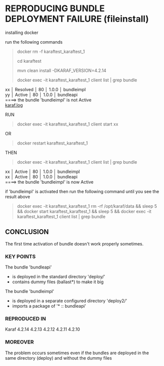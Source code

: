 # REPRODUCING BUNDLE DEPLOYMENT FAILURE (fileinstall)
installing docker

run the following commands
> docker rm -f karaftest_karaftest_1
>
> cd karaftest
>
> mvn clean install -DKARAF_VERSION=4.2.14
>
> docker exec -it karaftest_karaftest_1 client list | grep bundle
>
xx │ Resolved │ 80 │ 1.0.0 │ bundleimpl<br>
yy │ Active │ 80 │ 1.0.0 │ bundleapi<br>
====> the bundle 'bundleimpl' is not Active<br>
[karaf.log](./karaf.log)

RUN
> docker exec -it karaftest_karaftest_1 client start xx
>
OR
> docker restart karaftest_karaftest_1
>
THEN
> docker exec -it karaftest_karaftest_1 client list | grep bundle
>
xx │ Active │ 80 │ 1.0.0 │ bundleimpl<br>
xx │ Active │ 80 │ 1.0.0 │ bundleapi<br>
====> the bundle 'bundleimpl' is now Active<br>

if 'bundleimpl' is activated then run the following command until you see the result above
> docker exec -it karaftest_karaftest_1 rm -rf /opt/karaf/data && sleep 5 && docker start karaftest_karaftest_1 && sleep 5 && docker exec -it karaftest_karaftest_1 client list | grep bundle
>

## CONCLUSION

The first time activation of bundle doesn't work properly sometimes.
<br>

### KEY POINTS

The bundle 'bundleapi'

- is deployed in the standard directory 'deploy/'
- contains dummy files (ballast*) to make it big

The bundle 'bundleimpl'

- is deployed in a separate configured directory 'deploy2/'
- imports a package of '* :: bundleapi'

### REPRODUCED IN

Karaf 4.2.14 4.2.13 4.2.12 4.2.11 4.2.10

### MOREOVER

The problem occurs sometimes even if the bundles are deployed in the same directory (deploy) and without the dummy files


